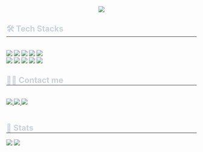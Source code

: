 <div align= "center">
    <img src="https://capsule-render.vercel.app/api?type=waving&color=auto&height=180&text=HeeJun&animation=twinkling&fontColor=000000&fontSize=60" />
    </div>
    <div style="text-align: left;">
    <h2 style="border-bottom: 1px solid #21262d; color: #c9d1d9;"> 🛠️ Tech Stacks </h2> <br> 
    <div style="margin: ; text-align: left;" "text-align: left;"> <img src="https://img.shields.io/badge/Java-007396?style=flat-square&logo=Java&logoColor=white">
          <img src="https://img.shields.io/badge/Spring Boot-6DB33F?style=flat-square&logo=Spring Boot&logoColor=white">
          <img src="https://img.shields.io/badge/Amazon AWS-232F3E?style=flat-square&logo=Amazon AWS&logoColor=white">
          <img src="https://img.shields.io/badge/Amazon S3-569A31?style=flat-square&logo=Amazon S3&logoColor=white">
          <img src="https://img.shields.io/badge/MySQL-4479A1?style=flat-square&logo=MySQL&logoColor=white">
          <br/><img src="https://img.shields.io/badge/Docker-2496ED?style=flat-square&logo=Docker&logoColor=white">
          <img src="https://img.shields.io/badge/Linux-FCC624?style=flat-square&logo=Linux&logoColor=white">
          <img src="https://img.shields.io/badge/Git-F05032?style=flat-square&logo=Git&logoColor=white">
          <img src="https://img.shields.io/badge/Github-181717?style=flat-square&logo=Github&logoColor=white">
          <img src="https://img.shields.io/badge/Figma-F24E1E?style=flat-square&logo=Figma&logoColor=white">
          <br/></div>
    </div>
    <div style="text-align: left;">
    <h2 style="border-bottom: 1px solid #21262d; color: #c9d1d9;"> 🧑‍💻 Contact me </h2> <br> 
    <div style="text-align: left;"> <a href=https://unijun.notion.site/No-Sweat-No-Sweet-01d2bf9ab33b44b38d0e59580fd1dcf6> <img src="https://img.shields.io/badge/Notion-000000?style=flat-square&logo=Notion&logoColor=white&link=https://unijun.notion.site/No-Sweat-No-Sweet-01d2bf9ab33b44b38d0e59580fd1dcf6"> </a>
         <a href=mailto:unijun0109@gmail.com> <img src="https://img.shields.io/badge/Gmail-EA4335?style=flat-square&logo=Gmail&logoColor=white&link=mailto:unijun0109@gmail.com"> </a>
         <a href=https://www.instagram.com/uni_j_uni/> <img src="https://img.shields.io/badge/Instagram-E4405F?style=flat-square&logo=Instagram&logoColor=white&link=https://www.instagram.com/uni_j_uni/"> </a>
          </div>  <br> 
    <div style="text-align: left;"> 
       </div> 
    </div>
    <div style="text-align: left;"> 
    <h2 style="border-bottom: 1px solid #21262d; color: #c9d1d9;"> 🏅 Stats </h2> <div style="text-align: left;"> <img src="https://github-readme-stats.vercel.app/api?username=uni-j-uni&bg_color=180,00000000,&title_color=000000&text_color=000000"
         /> <img src="https://github-readme-stats.vercel.app/api/top-langs/?username=uni-j-uni&layout=compact&bg_color=180,00000000,&title_color=000000&text_color=000000"
           /> </div> 
    </div>
    
